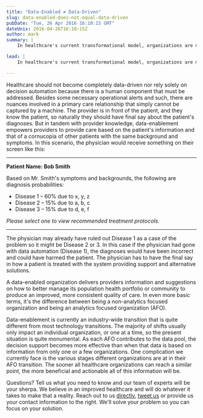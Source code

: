 ```yaml
---
title: "Data-Enabled ≠ Data-Driven"
slug: data-enabled-does-not-equal-data-driven
pubDate: "Tue, 26 Apr 2016 16:10:15 GMT"
dateUnix: 2016-04-26T16:10:15Z
author: mark
summary: |
    In healthcare's current transformational model, organizations are moving from paper-based organizations to data-enabled organizations. Healthcare should not become completely data-driven nor rely solely on decision automation because there is a human component that must be addressed. Besides some necessary operational alerts and such, there are nuances involved in a primary care relationship that simply cannot be captured by a machine.

lead: |
    In healthcare's current transformational model, organizations are moving from paper-based organizations to data-enabled organizations. To further clarify, being data-enabled is not the same as being data-driven. Data-driven normally means that data is being allowed to mandate treatment and management of patients with as much decision automation as possible. On the other hand, data-enabled organizations provide information to the end-user to empower them to make improved final treatments and diagnoses based on masses of patients with similar symptoms and backgrounds.

---
```

Healthcare should not become completely data-driven nor rely solely on decision automation because there is a human component that must be addressed. Besides some necessary operational alerts and such, there are nuances involved in a primary care relationship that simply cannot be captured by a machine. The provider is in front of the patient, and they know the patient, so naturally they should have final say about the patient's diagnoses. But in tandem with provider knowledge, data-enablement empowers providers to provide care based on the patient's information and that of a cornucopia of other patients with the same background and symptoms. In this scenario, the physician would receive something on their screen like this:

----

**Patient Name: Bob Smith**

Based on Mr. Smith's symptoms and backgrounds, the following are diagnosis probabilities:

* Disease 1 – 60% due to x, y, z
* Disease 2 – 15% due to a, b, c
* Disease 3 – 15% due to d, e, f

_Please select one to view recommended treatment protocols._

----

The physician may already have ruled out Disease 1 as a case of the problem so it might be Disease 2 or 3. In this case if the physician had gone with data automation (Disease 1), the diagnoses would have been incorrect and could have harmed the patient. The physician has to have the final say in how a patient is treated with the system providing support and alternative solutions.

A data-enabled organization delivers providers information and suggestions on how to better manage its population health portfolio or community to produce an improved, more consistent quality of care. In even more basic terms, it's the difference between being a non-analytics focused organization and being an analytics focused organization (AFO).

Data-enablement is currently an industry-wide transition that is quite different from most technology transitions. The majority of shifts usually only impact an individual organization, or one at a time, so the present situation is quite monumental. As each AFO contributes to the data pool, the decision support becomes more effective than when that data is based on information from only one or a few organizations. One complication we currently face is the various stages different organizations are at in their AFO transition. The sooner all healthcare organizations can reach a similar point, the more beneficial and actionable all of this information will be.

Questions? Tell us what you need to know and our team of experts will be your sherpa. We believe in an improved healthcare and will do whatever it takes to make that a reality. Reach out to us [directly][1], [tweet us][2] or provide us your contact information to the right. We'll solve your problem so you can focus on your solution.

[1]: mailto:hello%40catalyze.io
[2]: https://twitter.com/catalyzeio

